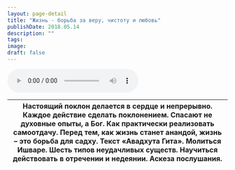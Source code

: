 ```yaml
---
layout: page-detail
title: "Жизнь - борьба за веру, чистоту и любовь"
publishDate: 2018.05.14
description: ""
tags:
image:
draft: false
---
```


<audio title="2018.05.14 - Жизнь - борьба за веру, чистоту и любовь.mp3" src="/upload/iblock/4ed/4ed9148d25a59c969fdbc1f00d29fdb2.mp3" controls=""></audio>

| Настоящий поклон делается в сердце и непрерывно. Каждое действие сделать поклонением. Спасают не духовные опыты, а Бог. Как практически реализовать самоотдачу. Перед тем, как жизнь станет анандой, жизнь – это борьба для садху. Текст «Авадхута Гита». Молиться Ишваре. Шесть типов неудачливых существ. Научиться действовать в отречении и недеянии. Аскеза послушания. |
| ---------------------------------------------------------------------------------------------------------------------------------------------------------------------------------------------------------------------------------------------------------------------------------------------------------------------------------------------------------------------------- |

  
